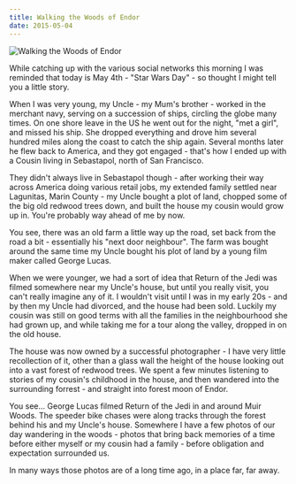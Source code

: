 ```yaml
---
title: Walking the Woods of Endor
date: 2015-05-04
---
```


![Walking the Woods of Endor](https://source.unsplash.com/2aFp6EWWs58/1600x900)

While catching up with the various social networks this morning I was reminded that today is May 4th - "Star Wars Day" - so thought I might tell you a little story.

When I was very young, my Uncle - my Mum's brother - worked in the merchant navy, serving on a succession of ships, circling the globe many times. On one shore leave in the US he went out for the night, "met a girl", and missed his ship. She dropped everything and drove him several hundred miles along the coast to catch the ship again. Several months later he flew back to America, and they got engaged - that's how I ended up with a Cousin living in Sebastapol, north of San Francisco.

They didn't always live in Sebastapol though - after working their way across America doing various retail jobs, my extended family settled near Lagunitas, Marin County - my Uncle bought a plot of land, chopped some of the big old redwood trees down, and built the house my cousin would grow up in. You're probably way ahead of me by now.

You see, there was an old farm a little way up the road, set back from the road a bit - essentially his "next door neighbour". The farm was bought around the same time my Uncle bought his plot of land by a young film maker called George Lucas.

When we were younger, we had a sort of idea that Return of the Jedi was filmed somewhere near my Uncle's house, but until you really visit, you can't really imagine any of it. I wouldn't visit until I was in my early 20s - and by then my Uncle had divorced, and the house had been sold. Luckily my cousin was still on good terms with all the families in the neighbourhood she had grown up, and while taking me for a tour along the valley, dropped in on the old house.

The house was now owned by a successful photographer - I have very little recollection of it, other than a glass wall the height of the house looking out into a vast forest of redwood trees. We spent a few minutes listening to stories of my cousin's childhood in the house, and then wandered into the surrounding forrest - and straight into forest moon of Endor.

You see... George Lucas filmed Return of the Jedi in and around Muir Woods. The speeder bike chases were along tracks through the forest behind his and my Uncle's house. Somewhere I have a few photos of our day wandering in the woods - photos that bring back memories of a time before either myself or my cousin had a family - before obligation and expectation surrounded us.

In many ways those photos are of a long time ago, in a place far, far away.